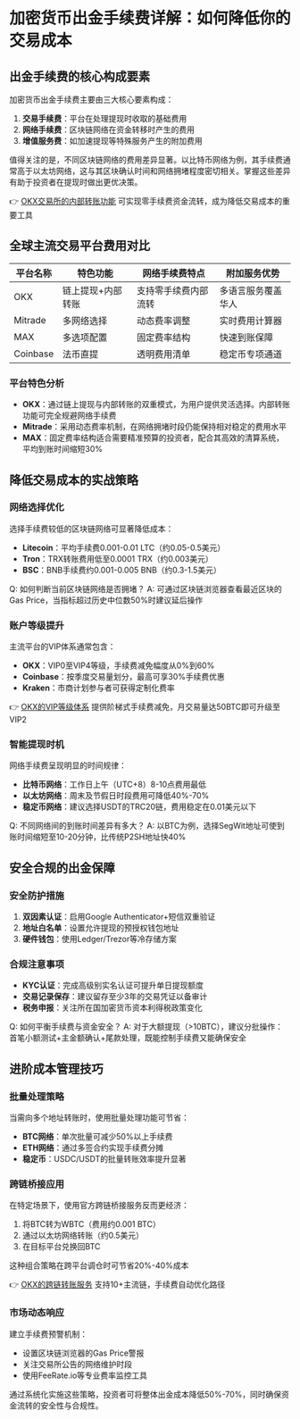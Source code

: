 # 加密货币出金手续费详解：如何降低你的交易成本

## 出金手续费的核心构成要素

加密货币出金手续费主要由三大核心要素构成：
1. **交易手续费**：平台在处理提现时收取的基础费用
2. **网络手续费**：区块链网络在资金转移时产生的费用
3. **增值服务费**：如加速提现等特殊服务产生的附加费用

值得关注的是，不同区块链网络的费用差异显著。以比特币网络为例，其手续费通常高于以太坊网络，这与其区块确认时间和网络拥堵程度密切相关。掌握这些差异有助于投资者在提现时做出更优决策。

👉 [OKX交易所的内部转账功能](https://bit.ly/okx_welcome) 可实现零手续费资金流转，成为降低交易成本的重要工具

## 全球主流交易平台费用对比

| 平台名称    | 特色功能           | 网络手续费特点       | 附加服务优势         |
|-------------|--------------------|----------------------|----------------------|
| OKX         | 链上提现+内部转账  | 支持零手续费内部流转 | 多语言服务覆盖华人   |
| Mitrade     | 多网络选择         | 动态费率调整         | 实时费用计算器       |
| MAX         | 多选项配置         | 固定费率结构         | 快速到账保障         |
| Coinbase    | 法币直提           | 透明费用清单         | 稳定币专项通道       |

### 平台特色分析
- **OKX**：通过链上提现与内部转账的双重模式，为用户提供灵活选择。内部转账功能可完全规避网络手续费
- **Mitrade**：采用动态费率机制，在网络拥堵时段仍能保持相对稳定的费用水平
- **MAX**：固定费率结构适合需要精准预算的投资者，配合其高效的清算系统，平均到账时间缩短30%

## 降低交易成本的实战策略

### 网络选择优化
选择手续费较低的区块链网络可显著降低成本：
- **Litecoin**：平均手续费0.001-0.01 LTC（约0.05-0.5美元）
- **Tron**：TRX转账费用低至0.0001 TRX（约0.003美元）
- **BSC**：BNB手续费约0.001-0.005 BNB（约0.3-1.5美元）

Q: 如何判断当前区块链网络是否拥堵？
A: 可通过区块链浏览器查看最近区块的Gas Price，当指标超过历史中位数50%时建议延后操作

### 账户等级提升
主流平台的VIP体系通常包含：
- **OKX**：VIP0至VIP4等级，手续费减免幅度从0%到60%
- **Coinbase**：按季度交易量划分，最高可享30%手续费优惠
- **Kraken**：市商计划参与者可获得定制化费率

👉 [OKX的VIP等级体系](https://bit.ly/okx_welcome) 提供阶梯式手续费减免，月交易量达50BTC即可升级至VIP2

### 智能提现时机
网络手续费呈现明显的时间规律：
- **比特币网络**：工作日上午（UTC+8）8-10点费用最低
- **以太坊网络**：周末及节假日时段费用可降低40%-70%
- **稳定币网络**：建议选择USDT的TRC20链，费用稳定在0.01美元以下

Q: 不同网络间的到账时间差异有多大？
A: 以BTC为例，选择SegWit地址可使到账时间缩短至10-20分钟，比传统P2SH地址快40%

## 安全合规的出金保障

### 安全防护措施
1. **双因素认证**：启用Google Authenticator+短信双重验证
2. **地址白名单**：设置允许提现的预授权钱包地址
3. **硬件钱包**：使用Ledger/Trezor等冷存储方案

### 合规注意事项
- **KYC认证**：完成高级别实名认证可提升单日提现额度
- **交易记录保存**：建议留存至少3年的交易凭证以备审计
- **税务申报**：关注所在国加密货币资本利得税政策变化

Q: 如何平衡手续费与资金安全？
A: 对于大额提现（>10BTC），建议分批操作：首笔小额测试+主金额确认+尾款处理，既能控制手续费又能确保安全

## 进阶成本管理技巧

### 批量处理策略
当需向多个地址转账时，使用批量处理功能可节省：
- **BTC网络**：单次批量可减少50%以上手续费
- **ETH网络**：通过多签合约实现手续费分摊
- **稳定币**：USDC/USDT的批量转账效率提升显著

### 跨链桥接应用
在特定场景下，使用官方跨链桥接服务反而更经济：
1. 将BTC转为WBTC（费用约0.001 BTC）
2. 通过以太坊网络转账（约0.5美元）
3. 在目标平台兑换回BTC

这种组合策略在跨平台调仓时可节省20%-40%成本

👉 [OKX的跨链转账服务](https://bit.ly/okx_welcome) 支持10+主流链，手续费自动优化路径

### 市场动态响应
建立手续费预警机制：
- 设置区块链浏览器的Gas Price警报
- 关注交易所公告的网络维护时段
- 使用FeeRate.io等专业费率监控工具

通过系统化实施这些策略，投资者可将整体出金成本降低50%-70%，同时确保资金流转的安全性与合规性。